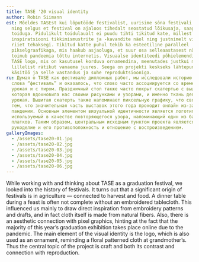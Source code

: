 ```yaml
---
title: TASE '20 visual identity
author: Robin Siimann
est: Mõeldes TASEst kui lõputööde festivalist, uurisime sõna festivali ajalugu
  ning selgus et festival on ajaloos tihedalt seostatud lõikusaja, saagi ning
  toiduga. Pidulikult toidulaualt ei puudu tihti tikitud kate, millest saime
  inspiratsiooni tikkimismustrite ja -kavandite näol ning justnimelt viljast
  riiet tehaksegi. Tikitud katte puhul tekib ka esteetiline paralleel
  pikselgraafikaga, mis haakub asjaoluga, et suur osa selleaastasest näitusest
  toimub pandeemia tõttu internetis. Visuaalse identiteedi põhielemendiks on
  TASE logo, mis on kasutusel korduva ornamendina, meenutades justkui mõnda
  lillelist rätikut vanaema juures. Seega on projekti keskseks lähtepunktiks
  käsitöö ja selle vastandus ja suhe reproduktsiooniga.
ru: Думая о TASE как фестивале дипломных работ, мы исследовали историю самого
  слова “фестиваль” и оказалось, что слово часто ассоциируется со временем сбора
  урожая и с пиром. Праздничный стол также часто покрыт скатертью с вышивкой,
  которая вдохновила нас своими рисунками и узорами, и именно ткань делается из
  урожая. Вышитая скатерть также напоминает пиксельную графику, что связано с
  тем, что значительная часть выставок этого года проходит онлайн из-за
  пандемии. Основным элементом визуальной идентичности является логотип TASE,
  используемый в качестве повторяющегося узора, напоминающий один из бабушкиных
  платков. Таким образом, центральным исходным пунктом проекта является
  рукоделие и его противоположность и отношение с воспроизведением.
galleryImages:
  - /assets/tase20-01.jpg
  - /assets/tase20-02.jpg
  - /assets/tase20-03.jpg
  - /assets/tase20-04.jpg
  - /assets/tase20-05.jpg
  - /assets/tase20-06.jpg
---
```

While working with and thinking about TASE as a graduation festival, we looked into the history of festivals. It turns out that a significant origin of festivals is in agriculture — connected to harvest and food. A dinner table during a feast is often not complete without an embroidered tablecloth. This influenced us mainly to draw direct inspiration from embroidery patterns and drafts, and in fact cloth itself is made from natural fibers. Also, there is an aesthetic connection with pixel graphics, hinting at the fact that the majority of this year’s graduation exhibition takes place online due to the pandemic. The main element of the visual identity is the logo, which is also used as an ornament, reminding a floral patterned cloth at grandmother’s. Thus the central topic of the project is craft and both its contrast and connection with reproduction.